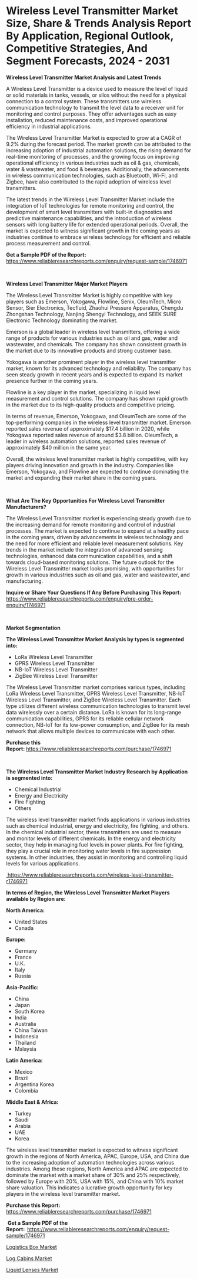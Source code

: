 <p><h1>Wireless Level Transmitter Market Size, Share & Trends Analysis Report By Application, Regional Outlook, Competitive Strategies, And Segment Forecasts, 2024 - 2031</h1></p><p><strong>Wireless Level Transmitter Market Analysis and Latest Trends</strong></p>
<p><p>A Wireless Level Transmitter is a device used to measure the level of liquid or solid materials in tanks, vessels, or silos without the need for a physical connection to a control system. These transmitters use wireless communication technology to transmit the level data to a receiver unit for monitoring and control purposes. They offer advantages such as easy installation, reduced maintenance costs, and improved operational efficiency in industrial applications.</p><p>The Wireless Level Transmitter Market is expected to grow at a CAGR of 9.2% during the forecast period. The market growth can be attributed to the increasing adoption of industrial automation solutions, the rising demand for real-time monitoring of processes, and the growing focus on improving operational efficiency in various industries such as oil & gas, chemicals, water & wastewater, and food & beverages. Additionally, the advancements in wireless communication technologies, such as Bluetooth, Wi-Fi, and Zigbee, have also contributed to the rapid adoption of wireless level transmitters.</p><p>The latest trends in the Wireless Level Transmitter Market include the integration of IoT technologies for remote monitoring and control, the development of smart level transmitters with built-in diagnostics and predictive maintenance capabilities, and the introduction of wireless sensors with long battery life for extended operational periods. Overall, the market is expected to witness significant growth in the coming years as industries continue to embrace wireless technology for efficient and reliable process measurement and control.</p></p>
<p><strong>Get a Sample PDF of the Report:&nbsp;</strong> <a href="https://www.reliableresearchreports.com/enquiry/request-sample/1746971">https://www.reliableresearchreports.com/enquiry/request-sample/1746971</a></p>
<p>&nbsp;</p>
<p><strong>Wireless Level Transmitter Major Market Players</strong></p>
<p><p>The Wireless Level Transmitter Market is highly competitive with key players such as Emerson, Yokogawa, Flowline, Senix, OleumTech, Micro Sensor, Sier Electronics, Tecfluid, Zhaohui Pressure Apparatus, Chengdu Zhongshan Technology, Nanjing Shengyi Technology, and SEEK SURE Electronic Technology dominating the market.</p><p>Emerson is a global leader in wireless level transmitters, offering a wide range of products for various industries such as oil and gas, water and wastewater, and chemicals. The company has shown consistent growth in the market due to its innovative products and strong customer base.</p><p>Yokogawa is another prominent player in the wireless level transmitter market, known for its advanced technology and reliability. The company has seen steady growth in recent years and is expected to expand its market presence further in the coming years.</p><p>Flowline is a key player in the market, specializing in liquid level measurement and control solutions. The company has shown rapid growth in the market due to its high-quality products and competitive pricing.</p><p>In terms of revenue, Emerson, Yokogawa, and OleumTech are some of the top-performing companies in the wireless level transmitter market. Emerson reported sales revenue of approximately $17.4 billion in 2020, while Yokogawa reported sales revenue of around $3.8 billion. OleumTech, a leader in wireless automation solutions, reported sales revenue of approximately $40 million in the same year.</p><p>Overall, the wireless level transmitter market is highly competitive, with key players driving innovation and growth in the industry. Companies like Emerson, Yokogawa, and Flowline are expected to continue dominating the market and expanding their market share in the coming years.</p></p>
<p>&nbsp;</p>
<p><strong>What Are The Key Opportunities For Wireless Level Transmitter Manufacturers?</strong></p>
<p><p>The Wireless Level Transmitter market is experiencing steady growth due to the increasing demand for remote monitoring and control of industrial processes. The market is expected to continue to expand at a healthy pace in the coming years, driven by advancements in wireless technology and the need for more efficient and reliable level measurement solutions. Key trends in the market include the integration of advanced sensing technologies, enhanced data communication capabilities, and a shift towards cloud-based monitoring solutions. The future outlook for the Wireless Level Transmitter market looks promising, with opportunities for growth in various industries such as oil and gas, water and wastewater, and manufacturing.</p></p>
<p><strong>Inquire or Share Your Questions If Any Before Purchasing This Report:</strong> <a href="https://www.reliableresearchreports.com/enquiry/pre-order-enquiry/1746971">https://www.reliableresearchreports.com/enquiry/pre-order-enquiry/1746971</a></p>
<p>&nbsp;</p>
<p><strong>Market Segmentation</strong></p>
<p><strong>The Wireless Level Transmitter Market Analysis by types is segmented into:</strong></p>
<p><ul><li>LoRa Wireless Level Transmitter</li><li>GPRS Wireless Level Transmitter</li><li>NB-loT Wireless Level Transmitter</li><li>ZigBee Wireless Level Transmitter</li></ul></p>
<p><p>The Wireless Level Transmitter market comprises various types, including LoRa Wireless Level Transmitter, GPRS Wireless Level Transmitter, NB-loT Wireless Level Transmitter, and ZigBee Wireless Level Transmitter. Each type utilizes different wireless communication technologies to transmit level data wirelessly over a certain distance. LoRa is known for its long-range communication capabilities, GPRS for its reliable cellular network connection, NB-loT for its low-power consumption, and ZigBee for its mesh network that allows multiple devices to communicate with each other.</p></p>
<p><strong>Purchase this Report:&nbsp;</strong><a href="https://www.reliableresearchreports.com/purchase/1746971">https://www.reliableresearchreports.com/purchase/1746971</a></p>
<p>&nbsp;</p>
<p><strong>The Wireless Level Transmitter Market Industry Research by Application is segmented into:</strong></p>
<p><ul><li>Chemical Industrial</li><li>Energy and Electricity</li><li>Fire Fighting</li><li>Others</li></ul></p>
<p><p>The wireless level transmitter market finds applications in various industries such as chemical industrial, energy and electricity, fire fighting, and others. In the chemical industrial sector, these transmitters are used to measure and monitor levels of different chemicals. In the energy and electricity sector, they help in managing fuel levels in power plants. For fire fighting, they play a crucial role in monitoring water levels in fire suppression systems. In other industries, they assist in monitoring and controlling liquid levels for various applications.</p></p>
<p><a href="https://www.reliableresearchreports.com/wireless-level-transmitter-r1746971">&nbsp;https://www.reliableresearchreports.com/wireless-level-transmitter-r1746971</a></p>
<p><strong>In terms of Region, the Wireless Level Transmitter Market Players available by Region are:</strong></p>
<p>
    <p> <strong> North America: </strong>
        <ul>
            <li>United States</li>
            <li>Canada</li>
        </ul>
        </p> 
    <p> <strong> Europe: </strong>
        <ul>
            <li>Germany</li>
            <li>France</li>
            <li>U.K.</li>
            <li>Italy</li>
            <li>Russia</li>
        </ul>
        </p> 
    <p> <strong> Asia-Pacific: </strong>
        <ul>
            <li>China</li>
            <li>Japan</li>
            <li>South Korea</li>
            <li>India</li>
            <li>Australia</li>
            <li>China Taiwan</li>
            <li>Indonesia</li>
            <li>Thailand</li>
            <li>Malaysia</li>
        </ul>
        </p> 
    <p> <strong> Latin America: </strong>
        <ul>
            <li>Mexico</li>
            <li>Brazil</li>
            <li>Argentina Korea</li>
            <li>Colombia</li>
        </ul>
        </p> 
    <p> <strong> Middle East & Africa: </strong>
        <ul>
            <li>Turkey</li>
            <li>Saudi</li>
            <li>Arabia</li>
            <li>UAE</li>
            <li>Korea</li>
        </ul>
    </p>
    </p>
<p><p>The wireless level transmitter market is expected to witness significant growth in the regions of North America, APAC, Europe, USA, and China due to the increasing adoption of automation technologies across various industries. Among these regions, North America and APAC are expected to dominate the market with a market share of 30% and 25% respectively, followed by Europe with 20%, USA with 15%, and China with 10% market share valuation. This indicates a lucrative growth opportunity for key players in the wireless level transmitter market.</p></p>
<p><strong>Purchase this Report: </strong><a href="https://www.reliableresearchreports.com/purchase/1746971">https://www.reliableresearchreports.com/purchase/1746971</a></p>
<p>&nbsp;<strong>Get a Sample PDF of the Report:&nbsp;&nbsp;</strong><a href="https://www.reliableresearchreports.com/enquiry/request-sample/1746971">https://www.reliableresearchreports.com/enquiry/request-sample/1746971</a></p>
<p><strong></strong></p>
<p><p><a href="https://www.linkedin.com/pulse/logistics-box-market-exploring-share-trends-future-growth-lomee?trackingId=o7LdEC9jRCVuzVm%2FKwB8BA%3D%3D">Logistics Box Market</a></p><p><a href="https://www.linkedin.com/pulse/log-cabins-market-share-evolution-growth-trends-2024-yokee?trackingId=IwqJNSYvZl6IcgDaX6Rvsg%3D%3D">Log Cabins Market</a></p><p><a href="https://www.linkedin.com/pulse/liquid-lenses-market-key-successful-business-strategy-0tepe?trackingId=ZcokCYS%2Bo43wKQfBLMKQzQ%3D%3D">Liquid Lenses Market</a></p></p>